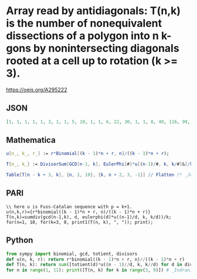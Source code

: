# Array read by antidiagonals: T\(n,k\) is the number of nonequivalent dissections of a polygon into n k\-gons by nonintersecting diagonals rooted at a cell up to rotation \(k \>\= 3\)\.
https://oeis.org/A295222
## JSON
```JSON
[1, 1, 1, 1, 1, 3, 1, 1, 5, 10, 1, 1, 6, 22, 30, 1, 1, 8, 40, 116, 99, 1, 1, 9, 64, 285, 612, 335, 1, 1, 11, 92, 578, 2126, 3399, 1144, 1, 1, 12, 126, 1015, 5481, 16380, 19228, 3978, 1, 1, 14, 166, 1641, 11781, 54132, 129456, 111041, 14000]
```
## Mathematica
```Mathematica
u[n_, k_, r_] := r*Binomial[(k - 1)*n + r, n]/((k - 1)*n + r);
```
```Mathematica
T[n_, k_] := DivisorSum[GCD[n-1, k], EulerPhi[#]*u[(n-1)/#, k, k/#]&]/k;
```
```Mathematica
Table[T[n - k + 3, k], {n, 1, 10}, {k, n + 2, 3, -1}] // Flatten (* _Jean-François Alcover_, Nov 21 2017, after _Andrew Howroyd_ *)
```
## PARI
```PARI
\\ here u is Fuss-Catalan sequence with p = k+1.
u(n,k,r)={r*binomial((k - 1)*n + r, n)/((k - 1)*n + r)}
T(n,k)=sumdiv(gcd(n-1,k), d, eulerphi(d)*u((n-1)/d, k, k/d))/k;
for(n=1, 10, for(k=3, 8, print1(T(n, k), ", ")); print);
```
## Python
```Python
from sympy import binomial, gcd, totient, divisors
def u(n, k, r): return r*binomial((k - 1)*n + r, n)//((k - 1)*n + r)
def T(n, k): return sum([totient(d)*u((n - 1)//d, k, k//d) for d in divisors(gcd(n - 1, k))])//k
for n in range(1, 11): print([T(n, k) for k in range(3, 9)]) # _Indranil Ghosh_, Dec 13 2017, after PARI
```

